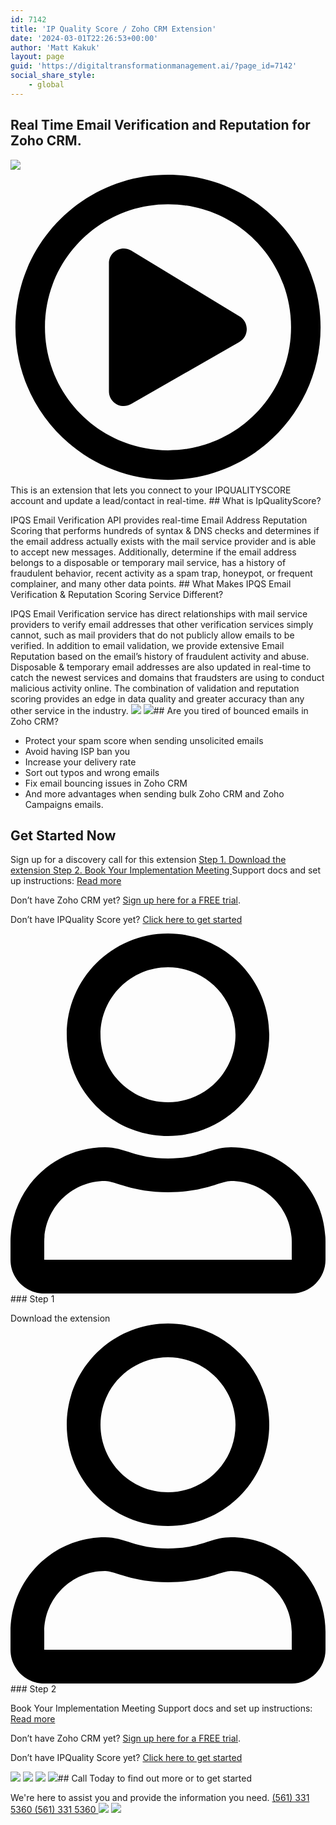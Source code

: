 ```yaml
---
id: 7142
title: 'IP Quality Score / Zoho CRM Extension'
date: '2024-03-01T22:26:53+00:00'
author: 'Matt Kakuk'
layout: page
guid: 'https://digitaltransformationmanagement.ai/?page_id=7142'
social_share_style:
    - global
---
```


## Real Time Email Verification and Reputation for Zoho CRM.

 ![](https://digitaltransformationmanagement.ai/wp-content/uploads/2024/04/IPQSDTM-Youtube-Thumbnail.png) <svg aria-hidden="true" viewbox="0 0 512 512" xmlns="http://www.w3.org/2000/svg"><path d="M371.7 238l-176-107c-15.8-8.8-35.7 2.5-35.7 21v208c0 18.4 19.8 29.8 35.7 21l176-101c16.4-9.1 16.4-32.8 0-42zM504 256C504 119 393 8 256 8S8 119 8 256s111 248 248 248 248-111 248-248zm-448 0c0-110.5 89.5-200 200-200s200 89.5 200 200-89.5 200-200 200S56 366.5 56 256z"></path></svg> This is an extension that lets you connect to your IPQUALITYSCORE account and update a lead/contact in real-time. ## What is IpQualityScore?

 IPQS Email Verification API provides real-time Email Address Reputation Scoring that performs hundreds of syntax &amp; DNS checks and determines if the email address actually exists with the mail service provider and is able to accept new messages. Additionally, determine if the email address belongs to a disposable or temporary mail service, has a history of fraudulent behavior, recent activity as a spam trap, honeypot, or frequent complainer, and many other data points. ## What Makes IPQS Email Verification &amp; Reputation Scoring Service Different?

 IPQS Email Verification service has direct relationships with mail service providers to verify email addresses that other verification services simply cannot, such as mail providers that do not publicly allow emails to be verified. In addition to email validation, we provide extensive Email Reputation based on the email’s history of fraudulent activity and abuse. Disposable &amp; temporary email addresses are also updated in real-time to catch the newest services and domains that fraudsters are using to conduct malicious activity online. The combination of validation and reputation scoring provides an edge in data quality and greater accuracy than any other service in the industry. ![](https://digitaltransformationmanagement.ai/wp-content/uploads/2024/03/overview__blade1.png) ![](https://digitaltransformationmanagement.ai/wp-content/uploads/2024/03/Screen-Shot-2020-05-04-at-12.10.30-PM.png)## Are you tired of bounced emails in Zoho CRM?

- Protect your spam score when sending unsolicited emails
- Avoid having ISP ban you
- Increase your delivery rate
- Sort out typos and wrong emails
- Fix email bouncing issues in Zoho CRM
- And more advantages when sending bulk Zoho CRM and Zoho Campaigns emails.

## Get Started Now

 Sign up for a discovery call for this extension [ Step 1. Download the extension ](https://marketplace.zoho.com/app/crm/ipqualityscore-email-cleaning-extension-for-zoho-crm) [ Step 2. Book Your Implementation Meeting ](https://booknow.digitaltransformationmanagement.ai/#/3989982000000065008)Support docs and set up instructions: [Read more](https://support.digitaltransformationmanagement.ai/portal/en/kb/articles/ipquality-score-zoho-crm-extension-installation)

Don’t have Zoho CRM yet? [Sign up here for a FREE trial](https://store.zoho.com/ResellerCustomerSignUp.do?id=665fcaaac748dba6eb18d8d5e0c630c0).

Don’t have IPQuality Score yet? [Click here to get started](https://ipqualityscore.com/?r=47497)

 <svg aria-hidden="true" viewbox="0 0 448 512" xmlns="http://www.w3.org/2000/svg"><path d="M313.6 304c-28.7 0-42.5 16-89.6 16-47.1 0-60.8-16-89.6-16C60.2 304 0 364.2 0 438.4V464c0 26.5 21.5 48 48 48h352c26.5 0 48-21.5 48-48v-25.6c0-74.2-60.2-134.4-134.4-134.4zM400 464H48v-25.6c0-47.6 38.8-86.4 86.4-86.4 14.6 0 38.3 16 89.6 16 51.7 0 74.9-16 89.6-16 47.6 0 86.4 38.8 86.4 86.4V464zM224 288c79.5 0 144-64.5 144-144S303.5 0 224 0 80 64.5 80 144s64.5 144 144 144zm0-240c52.9 0 96 43.1 96 96s-43.1 96-96 96-96-43.1-96-96 43.1-96 96-96z"></path></svg>### Step 1

Download the extension [ ](https://marketplace.zoho.com/app/crm/ipqualityscore-email-cleaning-extension-for-zoho-crm) [ ](https://marketplace.zoho.com/app/crm/ipqualityscore-email-cleaning-extension-for-zoho-crm) <svg aria-hidden="true" viewbox="0 0 448 512" xmlns="http://www.w3.org/2000/svg"><path d="M313.6 304c-28.7 0-42.5 16-89.6 16-47.1 0-60.8-16-89.6-16C60.2 304 0 364.2 0 438.4V464c0 26.5 21.5 48 48 48h352c26.5 0 48-21.5 48-48v-25.6c0-74.2-60.2-134.4-134.4-134.4zM400 464H48v-25.6c0-47.6 38.8-86.4 86.4-86.4 14.6 0 38.3 16 89.6 16 51.7 0 74.9-16 89.6-16 47.6 0 86.4 38.8 86.4 86.4V464zM224 288c79.5 0 144-64.5 144-144S303.5 0 224 0 80 64.5 80 144s64.5 144 144 144zm0-240c52.9 0 96 43.1 96 96s-43.1 96-96 96-96-43.1-96-96 43.1-96 96-96z"></path></svg>### Step 2

Book Your Implementation Meeting [ ](https://booknow.digitaltransformationmanagement.ai/#/3989982000000065008) [ ](https://booknow.digitaltransformationmanagement.ai/#/3989982000000065008)Support docs and set up instructions: [Read more](https://support.digitaltransformationmanagement.ai/portal/en/kb/articles/ipquality-score-zoho-crm-extension-installation)

Don’t have Zoho CRM yet? [Sign up here for a FREE trial](https://store.zoho.com/ResellerCustomerSignUp.do?id=665fcaaac748dba6eb18d8d5e0c630c0).

Don’t have IPQuality Score yet? [Click here to get started](https://ipqualityscore.com/?r=47497)

 ![](https://digitaltransformationmanagement.ai/wp-content/uploads/2022/07/img-04.webp) ![](https://digitaltransformationmanagement.ai/wp-content/uploads/2022/07/img-03.webp) ![](https://digitaltransformationmanagement.ai/wp-content/uploads/2022/07/shape-3.svg) ![](https://digitaltransformationmanagement.ai/wp-content/uploads/2024/02/circle-quarter-blue.png)## Call Today to find out more or to get started

 We're here to assist you and provide the information you need. [ (561) 331 5360 (561) 331 5360 ](tel:+15613315360) ![](https://digitaltransformationmanagement.ai/wp-content/uploads/2024/03/zoho_premium_partner.png) ![](https://digitaltransformationmanagement.ai/wp-content/uploads/2024/03/ipqualityscore.jpeg)